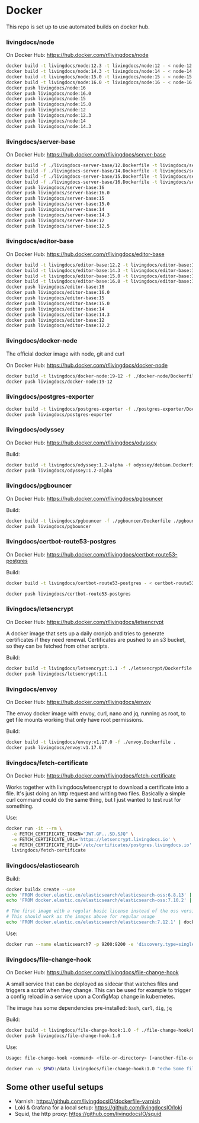 # Docker

This repo is set up to use automated builds on docker hub.

### livingdocs/node

On Docker Hub: https://hub.docker.com/r/livingdocs/node

```sh
docker build -t livingdocs/node:12.3 -t livingdocs/node:12 - < node-12.Dockerfile
docker build -t livingdocs/node:14.3 -t livingdocs/node:14 - < node-14.Dockerfile
docker build -t livingdocs/node:15.0 -t livingdocs/node:15 - < node-15.Dockerfile
docker build -t livingdocs/node:16.0 -t livingdocs/node:16 - < node-16.Dockerfile
docker push livingdocs/node:16
docker push livingdocs/node:16.0
docker push livingdocs/node:15
docker push livingdocs/node:15.0
docker push livingdocs/node:12
docker push livingdocs/node:12.3
docker push livingdocs/node:14
docker push livingdocs/node:14.3
```

### livingdocs/server-base

On Docker Hub: https://hub.docker.com/r/livingdocs/server-base

```sh
docker build -f ./livingdocs-server-base/12.Dockerfile -t livingdocs/server-base:12.5 -t livingdocs/server-base:12 ./livingdocs-server-base
docker build -f ./livingdocs-server-base/14.Dockerfile -t livingdocs/server-base:14.3 -t livingdocs/server-base:14 ./livingdocs-server-base
docker build -f ./livingdocs-server-base/15.Dockerfile -t livingdocs/server-base:15.0 -t livingdocs/server-base:15 ./livingdocs-server-base
docker build -f ./livingdocs-server-base/16.Dockerfile -t livingdocs/server-base:16.0 -t livingdocs/server-base:16 ./livingdocs-server-base
docker push livingdocs/server-base:16
docker push livingdocs/server-base:16.0
docker push livingdocs/server-base:15
docker push livingdocs/server-base:15.0
docker push livingdocs/server-base:14
docker push livingdocs/server-base:14.3
docker push livingdocs/server-base:12
docker push livingdocs/server-base:12.5
```

### livingdocs/editor-base

On Docker Hub: https://hub.docker.com/r/livingdocs/editor-base

```sh
docker build -t livingdocs/editor-base:12.2 -t livingdocs/editor-base:12 - < ./livingdocs-editor-base/12.Dockerfile
docker build -t livingdocs/editor-base:14.3 -t livingdocs/editor-base:14 - < ./livingdocs-editor-base/14.Dockerfile
docker build -t livingdocs/editor-base:15.0 -t livingdocs/editor-base:15 - < ./livingdocs-editor-base/15.Dockerfile
docker build -t livingdocs/editor-base:16.0 -t livingdocs/editor-base:16 - < ./livingdocs-editor-base/16.Dockerfile
docker push livingdocs/editor-base:16
docker push livingdocs/editor-base:16.0
docker push livingdocs/editor-base:15
docker push livingdocs/editor-base:15.0
docker push livingdocs/editor-base:14
docker push livingdocs/editor-base:14.3
docker push livingdocs/editor-base:12
docker push livingdocs/editor-base:12.2
```

### livingdocs/docker-node

The official docker image with node, git and curl

On Docker Hub: https://hub.docker.com/r/livingdocs/docker-node

```sh
docker build -t livingdocs/docker-node:19-12 -f ./docker-node/Dockerfile ./docker-node
docker push livingdocs/docker-node:19-12
```

### livingdocs/postgres-exporter

```sh
docker build -t livingdocs/postgres-exporter -f ./postgres-exporter/Dockerfile ./postgres-exporter
docker push livingdocs/postgres-exporter
```

### livingdocs/odyssey

On Docker Hub: https://hub.docker.com/r/livingdocs/odyssey

Build:
```sh
docker build -t livingdocs/odyssey:1.2-alpha -f odyssey/debian.Dockerfile ./odyssey
docker push livingdocs/odyssey:1.2-alpha
```

### livingdocs/pgbouncer

On Docker Hub: https://hub.docker.com/r/livingdocs/pgbouncer

Build:
```sh
docker build -t livingdocs/pgbouncer -f ./pgbouncer/Dockerfile ./pgbouncer
docker push livingdocs/pgbouncer
```

### livingdocs/certbot-route53-postgres

On Docker Hub: https://hub.docker.com/r/livingdocs/certbot-route53-postgres

Build:
```sh
docker build -t livingdocs/certbot-route53-postgres - < certbot-route53-postgres.Dockerfile

docker push livingdocs/certbot-route53-postgres
```

### livingdocs/letsencrypt

On Docker Hub: https://hub.docker.com/r/livingdocs/letsencrypt

A docker image that sets up a daily cronjob and tries to generate certificates if they need renewal.
Certificates are pushed to an s3 bucket, so they can be fetched from other scripts.

Build:
```sh
docker build -t livingdocs/letsencrypt:1.1 -f ./letsencrypt/Dockerfile ./letsencrypt
docker push livingdocs/letsencrypt:1.1
```


### livingdocs/envoy

On Docker Hub: https://hub.docker.com/r/livingdocs/envoy

The envoy docker image with envoy, curl, nano and jq, running as root,
to get file mounts working that only have root permissions.

Build:
```sh
docker build -t livingdocs/envoy:v1.17.0 -f ./envoy.Dockerfile .
docker push livingdocs/envoy:v1.17.0
```


### livingdocs/fetch-certificate

On Docker Hub: https://hub.docker.com/r/livingdocs/fetch-certificate

Works together with livingdocs/letsencrypt to download a certificate into a file.
It's just doing an http request and writing two files. Basically a simple curl command could
do the same thing, but I just wanted to test rust for something.

Use:
```sh
docker run -it --rm \
  -e FETCH_CERTIFICATE_TOKEN="JWT.GF...SD.SJQ" \
  -e FETCH_CERTIFICATE_URL='https://letsencrypt.livingdocs.io' \
  -e FETCH_CERTIFICATE_FILE='/etc/certificates/postgres.livingdocs.io' \
  livingdocs/fetch-certificate
```

### livingdocs/elasticsearch

Build:
```sh
docker buildx create --use
echo 'FROM docker.elastic.co/elasticsearch/elasticsearch-oss:6.8.13' | docker buildx build --platform linux/amd64,linux/arm64,linux/arm/v7 -t livingdocs/elasticsearch:6.8.13 --push -
echo 'FROM docker.elastic.co/elasticsearch/elasticsearch-oss:7.10.2' | docker buildx build --platform linux/amd64,linux/arm64 -t livingdocs/elasticsearch:7.10.2 --push -

# The first image with a regular basic license instead of the oss version
# This should work as the images above for regular usage
echo 'FROM docker.elastic.co/elasticsearch/elasticsearch:7.12.1' | docker buildx build --platform linux/amd64,linux/arm64 -t livingdocs/elasticsearch:7.12.1 --push -
```

Use:
```sh
docker run --name elasticsearch7 -p 9200:9200 -e 'discovery.type=single-node' livingdocs/elasticsearch:7.10.2
```

### livingdocs/file-change-hook

On Docker Hub: https://hub.docker.com/r/livingdocs/file-change-hook

A small service that can be deployed as sidecar that watches files and triggers
a script when they change. This can be used for example to trigger a config reload in a service
upon a ConfigMap change in kubernetes.

The image has some dependencies pre-installed: `bash`, `curl`, `dig`, `jq`

Build:
```sh
docker build -t livingdocs/file-change-hook:1.0 -f ./file-change-hook/Dockerfile ./file-change-hook
docker push livingdocs/file-change-hook:1.0
```

Use:
```sh
Usage: file-change-hook <command> <file-or-directory> [<another-file-or-directory>...]

docker run -v $PWD:/data livingdocs/file-change-hook:1.0 "echo Some file in /data changed" /data
```

## Some other useful setups

- Varnish: https://github.com/livingdocsIO/dockerfile-varnish
- Loki & Grafana for a local setup: https://github.com/livingdocsIO/loki
- Squid, the http proxy: https://github.com/livingdocsIO/squid
